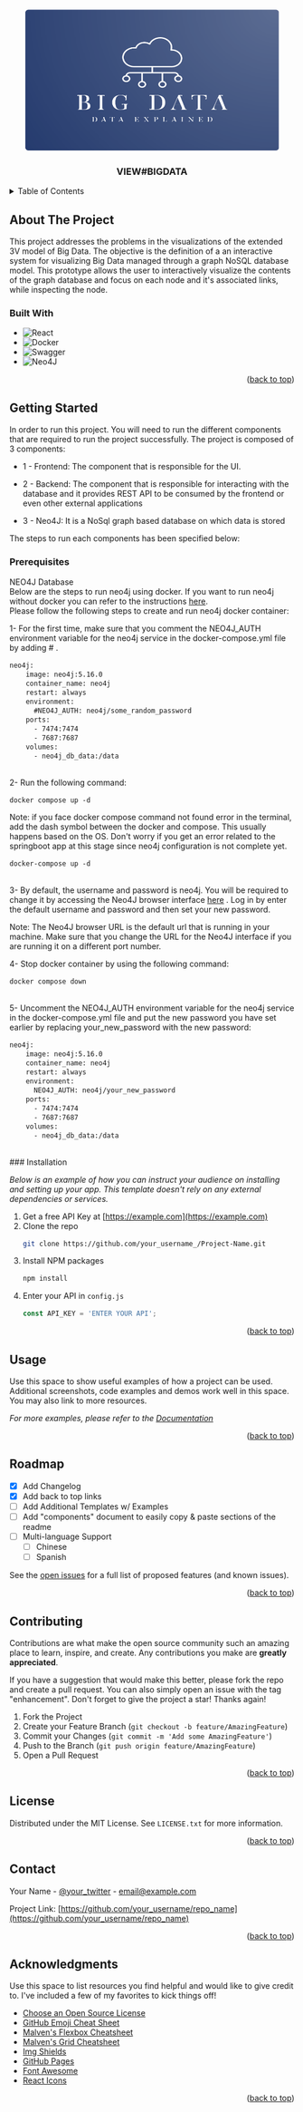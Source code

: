<!-- Improved compatibility of back to top link: See: https://github.com/othneildrew/Best-README-Template/pull/73 -->
<a name="readme-top"></a>
<br />

<!-- PROJECT LOGO -->
<div align="center">
  <img src="images/big-data-logo.png" alt="Logo" width="450" height="250">
  <h3 align="center">VIEW#BIGDATA</h3>
</div>

<!-- TABLE OF CONTENTS -->
<details>
  <summary>Table of Contents</summary>
  <ol>
    <li>
      <a href="#about-the-project">About The Project</a>
      <ul>
        <li><a href="#built-with">Built With</a></li>
      </ul>
    </li>
    <li>
      <a href="#getting-started">Getting Started</a>
      <ul>
        <li><a href="#prerequisites">Prerequisites</a></li>
        <li><a href="#installation">Installation</a></li>
      </ul>
    </li>
    <li><a href="#usage">Usage</a></li>
    <li><a href="#roadmap">Roadmap</a></li>
  </ol>
</details>

<!-- ABOUT THE PROJECT -->
## About The Project
This project addresses the problems in the visualizations of the extended 3V model of Big Data.
The objective is the definition of a an interactive system for visualizing Big Data managed through a graph NoSQL database model.
This prototype allows the user to interactively visualize the contents of the graph database and focus on each node and it's associated links, while inspecting the node.

### Built With
* ![React](https://img.shields.io/badge/react-%2320232a.svg?style=for-the-badge&logo=react&logoColor=%2361DAFB)
* ![Docker](https://img.shields.io/badge/docker-%230db7ed.svg?style=for-the-badge&logo=docker&logoColor=white)
* ![Swagger](https://img.shields.io/badge/-Swagger-%23Clojure?style=for-the-badge&logo=swagger&logoColor=white)
* ![Neo4J](https://img.shields.io/badge/Neo4j-008CC1?style=for-the-badge&logo=neo4j&logoColor=white)

<p align="right">(<a href="#readme-top">back to top</a>)</p>

<!-- GETTING STARTED -->
## Getting Started

In order to run this project. You will need to run the different components that are required to run the project successfully. The project is composed of 3 components:
* 1 - Frontend: The component that is responsible for the UI.

* 2 - Backend: The component that is responsible for interacting with the database and it provides REST API to be consumed by the frontend or even other external applications

* 3 - Neo4J: It is a NoSql graph based database on which data is stored

The steps to run each components has been specified below:

### Prerequisites

NEO4J Database
<br />
Below are the steps to run neo4j using docker. If you want to run neo4j without docker you can refer to the instructions <a href="https://neo4j.com/docs/operations-manual/current/installation/">here</a>.
<br />
Please follow the following steps to create and run neo4j docker container:

1- For the first time, make sure that you comment the NEO4J_AUTH environment variable for the neo4j service in the docker-compose.yml file by adding # .

```shell
neo4j:
    image: neo4j:5.16.0
    container_name: neo4j
    restart: always
    environment:
      #NEO4J_AUTH: neo4j/some_random_password
    ports:
      - 7474:7474
      - 7687:7687
    volumes:
      - neo4j_db_data:/data
```
<br/>
2- Run the following command:

```shell
docker compose up -d
```

Note: if you face docker compose command not found error in the terminal, add the dash symbol between the docker and compose. This usually happens based on the OS. Don't worry if you get an error related to the springboot app at this stage since neo4j configuration is not complete yet.

```shell
docker-compose up -d
```

<br/>
3- By default, the username and password is neo4j. You will be required to change it by accessing the Neo4J browser 
interface <a href="http://localhost:7474/browser/">here</a> . Log in by enter the default username and password and then set your new password.
<br/>

Note: The Neo4J browser URL is the default url that is running in your machine. Make sure that you change the URL for the Neo4J interface if you are running it on a different port number.

4- Stop docker container by using the following command:

```shell
docker compose down
```
<br/>
5- Uncomment the NEO4J_AUTH environment variable for the neo4j service in the docker-compose.yml file and put the new password you have set earlier by replacing your_new_password with the new password:

```shell
neo4j:
    image: neo4j:5.16.0
    container_name: neo4j
    restart: always
    environment:
      NEO4J_AUTH: neo4j/your_new_password
    ports:
      - 7474:7474
      - 7687:7687
    volumes:
      - neo4j_db_data:/data
```

<br/>
### Installation

_Below is an example of how you can instruct your audience on installing and setting up your app. This template doesn't rely on any external dependencies or services._

1. Get a free API Key at [https://example.com](https://example.com)
2. Clone the repo
   ```sh
   git clone https://github.com/your_username_/Project-Name.git
   ```
3. Install NPM packages
   ```sh
   npm install
   ```
4. Enter your API in `config.js`
   ```js
   const API_KEY = 'ENTER YOUR API';
   ```

<p align="right">(<a href="#readme-top">back to top</a>)</p>



<!-- USAGE EXAMPLES -->
## Usage

Use this space to show useful examples of how a project can be used. Additional screenshots, code examples and demos work well in this space. You may also link to more resources.

_For more examples, please refer to the [Documentation](https://example.com)_

<p align="right">(<a href="#readme-top">back to top</a>)</p>



<!-- ROADMAP -->
## Roadmap

- [x] Add Changelog
- [x] Add back to top links
- [ ] Add Additional Templates w/ Examples
- [ ] Add "components" document to easily copy & paste sections of the readme
- [ ] Multi-language Support
    - [ ] Chinese
    - [ ] Spanish

See the [open issues](https://github.com/othneildrew/Best-README-Template/issues) for a full list of proposed features (and known issues).

<p align="right">(<a href="#readme-top">back to top</a>)</p>



<!-- CONTRIBUTING -->
## Contributing

Contributions are what make the open source community such an amazing place to learn, inspire, and create. Any contributions you make are **greatly appreciated**.

If you have a suggestion that would make this better, please fork the repo and create a pull request. You can also simply open an issue with the tag "enhancement".
Don't forget to give the project a star! Thanks again!

1. Fork the Project
2. Create your Feature Branch (`git checkout -b feature/AmazingFeature`)
3. Commit your Changes (`git commit -m 'Add some AmazingFeature'`)
4. Push to the Branch (`git push origin feature/AmazingFeature`)
5. Open a Pull Request

<p align="right">(<a href="#readme-top">back to top</a>)</p>



<!-- LICENSE -->
## License

Distributed under the MIT License. See `LICENSE.txt` for more information.

<p align="right">(<a href="#readme-top">back to top</a>)</p>



<!-- CONTACT -->
## Contact

Your Name - [@your_twitter](https://twitter.com/your_username) - email@example.com

Project Link: [https://github.com/your_username/repo_name](https://github.com/your_username/repo_name)

<p align="right">(<a href="#readme-top">back to top</a>)</p>



<!-- ACKNOWLEDGMENTS -->
## Acknowledgments

Use this space to list resources you find helpful and would like to give credit to. I've included a few of my favorites to kick things off!

* [Choose an Open Source License](https://choosealicense.com)
* [GitHub Emoji Cheat Sheet](https://www.webpagefx.com/tools/emoji-cheat-sheet)
* [Malven's Flexbox Cheatsheet](https://flexbox.malven.co/)
* [Malven's Grid Cheatsheet](https://grid.malven.co/)
* [Img Shields](https://shields.io)
* [GitHub Pages](https://pages.github.com)
* [Font Awesome](https://fontawesome.com)
* [React Icons](https://react-icons.github.io/react-icons/search)

<p align="right">(<a href="#readme-top">back to top</a>)</p>



<!-- MARKDOWN LINKS & IMAGES -->
<!-- https://www.markdownguide.org/basic-syntax/#reference-style-links -->
[contributors-shield]: https://img.shields.io/github/contributors/othneildrew/Best-README-Template.svg?style=for-the-badge
[contributors-url]: https://github.com/othneildrew/Best-README-Template/graphs/contributors
[forks-shield]: https://img.shields.io/github/forks/othneildrew/Best-README-Template.svg?style=for-the-badge
[forks-url]: https://github.com/othneildrew/Best-README-Template/network/members
[stars-shield]: https://img.shields.io/github/stars/othneildrew/Best-README-Template.svg?style=for-the-badge
[stars-url]: https://github.com/othneildrew/Best-README-Template/stargazers
[issues-shield]: https://img.shields.io/github/issues/othneildrew/Best-README-Template.svg?style=for-the-badge
[issues-url]: https://github.com/othneildrew/Best-README-Template/issues
[license-shield]: https://img.shields.io/github/license/othneildrew/Best-README-Template.svg?style=for-the-badge
[license-url]: https://github.com/othneildrew/Best-README-Template/blob/master/LICENSE.txt
[linkedin-shield]: https://img.shields.io/badge/-LinkedIn-black.svg?style=for-the-badge&logo=linkedin&colorB=555
[linkedin-url]: https://linkedin.com/in/othneildrew
[product-screenshot]: images/screenshot.png
